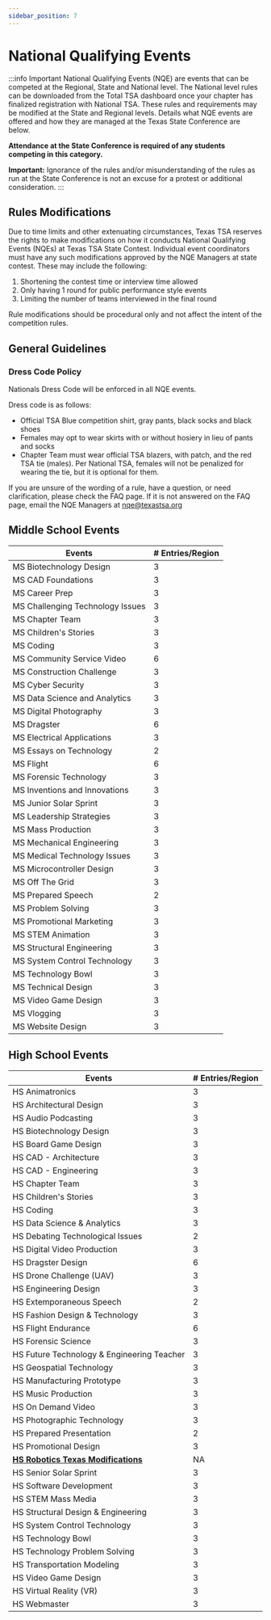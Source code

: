 ```yaml
---
sidebar_position: 7
---
```


# National Qualifying Events

:::info Important
National Qualifying Events (NQE) are events that can be competed at the Regional, State and National level. The National level rules can be downloaded from the Total TSA dashboard once your chapter has finalized registration with National TSA. These rules and requirements may be modified at the State and Regional
levels. Details what NQE events are offered and how they are managed at the Texas State Conference are below.

**Attendance at the State Conference is required of any students competing in this category.**

**Important:** Ignorance of the rules and/or misunderstanding of the rules as run at the State Conference is not an excuse for a protest or additional consideration.
:::

## Rules Modifications

Due to time limits and other extenuating circumstances, Texas TSA reserves the rights to make modifications on how it conducts National Qualifying Events (NQEs) at Texas TSA State Contest. Individual event coordinators must have any such modifications approved by the NQE Managers at state contest. These may include the following:

1. Shortening the contest time or interview time allowed
2. Only having 1 round for public performance style events
3. Limiting the number of teams interviewed in the final round

Rule modifications should be procedural only and not affect the intent of the competition rules.

## General Guidelines

### Dress Code Policy

Nationals Dress Code will be enforced in all NQE events.

Dress code is as follows:

- Official TSA Blue competition shirt, gray pants, black socks and black shoes
- Females may opt to wear skirts with or without hosiery in lieu of pants and socks
- Chapter Team must wear official TSA blazers, with patch, and the red TSA tie (males). Per National TSA, females will not be penalized for wearing the tie, but it is optional for them.

If you are unsure of the wording of a rule, have a question, or need clarification, please check the FAQ page. If it is not answered on the FAQ page, email the NQE Managers at [nqe@texastsa.org](mailto:nqe@texastsa.org)

## Middle School Events

| Events                           | # Entries/Region |
| -------------------------------- | ---------------- |
| MS Biotechnology Design          | 3                |
| MS CAD Foundations               | 3                |
| MS Career Prep                   | 3                |
| MS Challenging Technology Issues | 3                |
| MS Chapter Team                  | 3                |
| MS Children's Stories            | 3                |
| MS Coding                        | 3                |
| MS Community Service Video       | 6                |
| MS Construction Challenge        | 3                |
| MS Cyber Security                | 3                |
| MS Data Science and Analytics    | 3                |
| MS Digital Photography           | 3                |
| MS Dragster                      | 6                |
| MS Electrical Applications       | 3                |
| MS Essays on Technology          | 2                |
| MS Flight                        | 6                |
| MS Forensic Technology           | 3                |
| MS Inventions and Innovations    | 3                |
| MS Junior Solar Sprint           | 3                |
| MS Leadership Strategies         | 3                |
| MS Mass Production               | 3                |
| MS Mechanical Engineering        | 3                |
| MS Medical Technology Issues     | 3                |
| MS Microcontroller Design        | 3                |
| MS Off The Grid                  | 3                |
| MS Prepared Speech               | 2                |
| MS Problem Solving               | 3                |
| MS Promotional Marketing         | 3                |
| MS STEM Animation                | 3                |
| MS Structural Engineering        | 3                |
| MS System Control Technology     | 3                |
| MS Technology Bowl               | 3                |
| MS Technical Design              | 3                |
| MS Video Game Design             | 3                |
| MS Vlogging                      | 3                |
| MS Website Design                | 3                |

## High School Events

| Events                                                          | # Entries/Region |
| --------------------------------------------------------------- | ---------------- |
| HS Animatronics                                                 | 3                |
| HS Architectural Design                                         | 3                |
| HS Audio Podcasting                                             | 3                |
| HS Biotechnology Design                                         | 3                |
| HS Board Game Design                                            | 3                |
| HS CAD - Architecture                                           | 3                |
| HS CAD - Engineering                                            | 3                |
| HS Chapter Team                                                 | 3                |
| HS Children's Stories                                           | 3                |
| HS Coding                                                       | 3                |
| HS Data Science & Analytics                                     | 3                |
| HS Debating Technological Issues                                | 2                |
| HS Digital Video Production                                     | 3                |
| HS Dragster Design                                              | 6                |
| HS Drone Challenge (UAV)                                        | 3                |
| HS Engineering Design                                           | 3                |
| HS Extemporaneous Speech                                        | 2                |
| HS Fashion Design & Technology                                  | 3                |
| HS Flight Endurance                                             | 6                |
| HS Forensic Science                                             | 3                |
| HS Future Technology & Engineering Teacher                      | 3                |
| HS Geospatial Technology                                        | 3                |
| HS Manufacturing Prototype                                      | 3                |
| HS Music Production                                             | 3                |
| HS On Demand Video                                              | 3                |
| HS Photographic Technology                                      | 3                |
| HS Prepared Presentation                                        | 2                |
| HS Promotional Design                                           | 3                |
| **[HS Robotics Texas Modifications](/rec-foundation-robotics)** | NA               |
| HS Senior Solar Sprint                                          | 3                |
| HS Software Development                                         | 3                |
| HS STEM Mass Media                                              | 3                |
| HS Structural Design & Engineering                              | 3                |
| HS System Control Technology                                    | 3                |
| HS Technology Bowl                                              | 3                |
| HS Technology Problem Solving                                   | 3                |
| HS Transportation Modeling                                      | 3                |
| HS Video Game Design                                            | 3                |
| HS Virtual Reality (VR)                                         | 3                |
| HS Webmaster                                                    | 3                |
